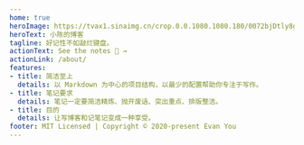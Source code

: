 ```yaml
---
home: true
heroImage: https://tvax1.sinaimg.cn/crop.0.0.1080.1080.180/0072bjDtly8gdr2rmhov6j30u00u0418.jpg?KID=imgbed,tva&Expires=1586949398&ssig=rjthBBRT6R
heroText: 小陈的博客
tagline: 好记性不如敲烂键盘。
actionText: See the notes 📖 →
actionLink: /about/
features:
- title: 简洁至上
  details: 以 Markdown 为中心的项目结构，以最少的配置帮助你专注于写作。
- title: 笔记要求
  details: 笔记一定要简洁精炼、抛开废话、突出重点、排版整洁。
- title: 目的
  details: 让写博客和记笔记变成一种享受。
footer: MIT Licensed | Copyright © 2020-present Evan You
---
```



